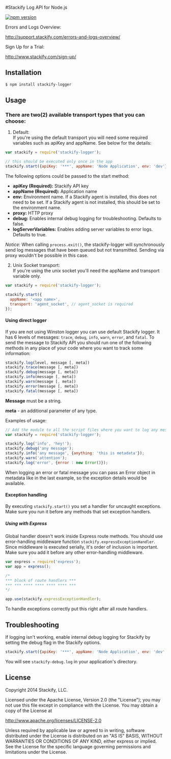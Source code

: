 #Stackify Log API for Node.js

[![npm version](https://badge.fury.io/js/stackify-logger.svg)](http://badge.fury.io/js/stackify-logger)

Errors and Logs Overview:

http://support.stackify.com/errors-and-logs-overview/

Sign Up for a Trial:

http://www.stackify.com/sign-up/

## Installation
```bash
$ npm install stackify-logger
```

## Usage
### There are two(2) available transport types that you can choose:

1. Default:   
If you're using the default transport you will need some required variables such as apiKey and appName. See below for the details: 

```js
var stackify = require('stackify-logger');

// this should be executed only once in the app
stackify.start({apiKey: '***', appName: 'Node Application', env: 'dev'});
```
The following options could be passed to the start method:
* __apiKey (Required):__ Stackify API key
* __appName (Required):__ Application name
* __env:__ Environment name. If a Stackify agent is installed, this does not need to be set. If a Stackify agent is not installed, this should be set to the environment name.
* __proxy:__ HTTP proxy
* __debug:__ Enables internal debug logging for troubleshooting. Defaults to false.
* __logServerVariables:__ Enables adding server variables to error logs. Defaults to true.

*Notice:* When calling `process.exit()`, the stackify-logger will synchronously send log messages that have been queued but not transmitted. Sending via proxy wouldn't be possible in this case.

2. Unix Socket transport:   
If you're using the unix socket you'll need the appName and transport variable only.

```js
var stackify = require('stackify-logger');

stackify.start({
  appName: '<app name>',
  transport: 'agent_socket', // agent_socket is required
});
```

#### Using direct logger

If you are not using Winston logger you can use default Stackify logger. It has 6 levels of messages: `trace`, `debug`, `info`, `warn`, `error`, and `fatal`. To send the message to Stackify API you should run one of the following methods in any place of your code where you want to track some information:
```js
stackify.log(level, message [, meta])
stackify.trace(message [, meta])
stackify.debug(message [, meta])
stackify.info(message [, meta])
stackify.warn(message [, meta])
stackify.error(message [, meta])
stackify.fatal(message [, meta])
```

**Message** must be a string.

**meta** - an additional parameter of any type.

Examples of usage:
```js
// Add the module to all the script files where you want to log any messages.
var stackify = require('stackify-logger');

stackify.log('info', 'hey!');
stackify.debug('any message');
stackify.info('any message', {anything: 'this is metadata'});
stackify.warn('attention');
stackify.log('error', {error : new Error()});
```
When logging an error or fatal message you can pass an Error object in metadata like in the last example, so the exception details would be available.

#### Exception handling
By executing `stackify.start()` you set a handler for uncaught exceptions.
Make sure you run it before any methods that set exception handlers.

##### Using with Express
Global handler doesn't work inside Express route methods.
You should use error-handling middleware function `stackify.expressExceptionHandler`. Since middleware is executed serially, it's order of inclusion is important. Make sure you add it before any other error-handling middleware.

```js
var express = require('express');
var app = express();

/* 
*** block of route handlers ***
*** *** **** **** **** **** ***
*/

app.use(stackify.expressExceptionHandler);
```

To handle exceptions correctly put this right after all route handlers.

## Troubleshooting

If logging isn't working, enable internal debug logging for Stackify by setting the debug flag in the Stackify options.

```js
stackify.start({apiKey: '***', appName: 'Node Application', env: 'dev', debug: true});
```

You will see `stackify-debug.log` in your application's directory.

## License

Copyright 2014 Stackify, LLC.

Licensed under the Apache License, Version 2.0 (the "License");
you may not use this file except in compliance with the License.
You may obtain a copy of the License at

   http://www.apache.org/licenses/LICENSE-2.0

Unless required by applicable law or agreed to in writing, software
distributed under the License is distributed on an "AS IS" BASIS,
WITHOUT WARRANTIES OR CONDITIONS OF ANY KIND, either express or implied.
See the License for the specific language governing permissions and
limitations under the License.
